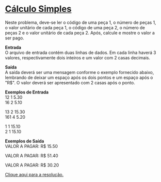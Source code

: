 # [Cálculo Simples](https://judge.beecrowd.com/pt/problems/view/1010)  

Neste problema, deve-se ler o código de uma peça 1, o número de peças 1, o valor unitário de cada peça 1, o código de uma peça 2, o número de peças 2 e o valor unitário de cada peça 2. Após, calcule e mostre o valor a ser pago.

**Entrada**  
O arquivo de entrada contém duas linhas de dados. Em cada linha haverá 3 valores, respectivamente dois inteiros e um valor com 2 casas decimais.

**Saída**  
A saída deverá ser uma mensagem conforme o exemplo fornecido abaixo, lembrando de deixar um espaço após os dois pontos e um espaço após o "R$". O valor deverá ser apresentado com 2 casas após o ponto.

**Exemplos de Entrada**  
12 1 5.30  
16 2 5.10  

13 2 15.30  
161 4 5.20  

1 1 15.10  
2 1 15.10  

**Exemplos de Saída**  
VALOR A PAGAR: R$ 15.50  

VALOR A PAGAR: R$ 51.40  

VALOR A PAGAR: R$ 30.20  

[Clique aqui para a resolução.](beecrowd1010.c)
